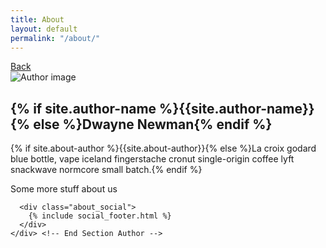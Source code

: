 ```yaml
---
title: About
layout: default
permalink: "/about/"
---
```


<section class="about">
  <a href="{{site.baseurl}}/" class="button_back"><i class="fa fa-long-arrow-left" aria-hidden="true"></i> Back</a>
  <div class="about_box">
    <div class="author">
        <div class="author_image">
          <img src="{{site.baseurl}}/assets/img/{% if site.author-pic %}{{site.author-pic}}{% endif %}" alt="Author image">
        </div>
        <div class="author_info">
          <h2 class="author_title">{% if site.author-name %}{{site.author-name}}{% else %}Dwayne Newman{% endif %}</h2>
          <p class="author_subtitle">{% if site.about-author %}{{site.about-author}}{% else %}La croix godard blue bottle, vape iceland fingerstache cronut single-origin coffee lyft snackwave normcore small batch.{% endif %}</p>
          <p class="author_subtitle">Some more stuff about us</p>
        </div>
      </div>

      <div class="about_social">
        {% include social_footer.html %}
      </div>
    </div> <!-- End Section Author -->
</section>
